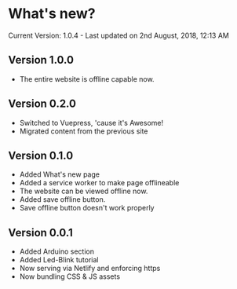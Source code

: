 # What's new?

Current Version: 1.0.4 - Last updated on 2nd August, 2018, 12:13 AM

Version 1.0.0
-------------

* The entire website is offline capable now.

Version 0.2.0
-------------

* Switched to Vuepress, 'cause it's Awesome!
* Migrated content from the previous site

Version 0.1.0
-------------

  * Added What's new page
  * Added a service worker to make page offlineable
  * The website can be viewed offline now.
  * Added save offline button.
  * Save offline button doesn't work properly

Version 0.0.1
-------------

  * Added Arduino section
  * Added Led-Blink tutorial
  * Now serving via Netlify and enforcing https
  * Now bundling CSS & JS assets